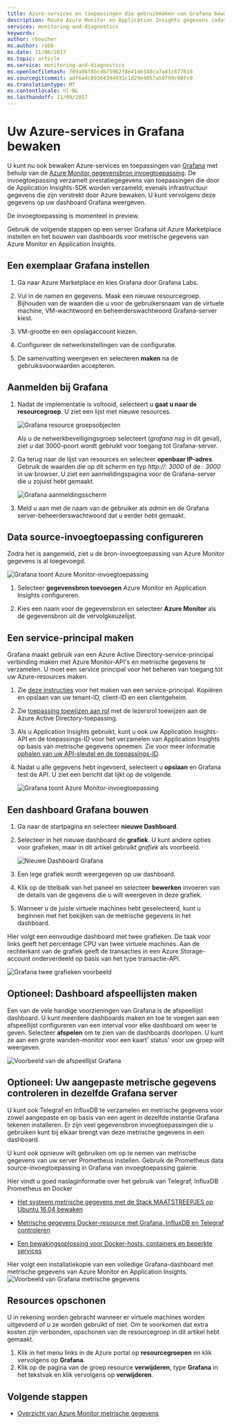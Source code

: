 ```yaml
---
title: Azure-services en toepassingen die gebruikmaken van Grafana bewaken | Microsoft Docs
description: Route Azure Monitor en Application Insights gegevens zodat u deze in Grafana bekijken kunt.
services: monitoring-and-diagnostics
keywords: 
author: rboucher
ms.author: robb
ms.date: 11/06/2017
ms.topic: article
ms.service: monitoring-and-diagnostics
ms.openlocfilehash: 709a98f8bcdb75962f8e41de348ca7a41c677610
ms.sourcegitcommit: adf6a4c89364394931c1d29e4057a50799c90fc0
ms.translationtype: MT
ms.contentlocale: nl-NL
ms.lasthandoff: 11/09/2017
---
```

# <a name="monitor-your-azure-services-in-grafana"></a>Uw Azure-services in Grafana bewaken
U kunt nu ook bewaken Azure-services en toepassingen van [Grafana](https://grafana.com/) met behulp van de [Azure Monitor gegevensbron invoegtoepassing](https://grafana.com/plugins/grafana-azure-monitor-datasource). De invoegtoepassing verzamelt prestatiegegevens van toepassingen die door de Application Insights-SDK worden verzameld, evenals infrastructuur gegevens die zijn verstrekt door Azure bewaken. U kunt vervolgens deze gegevens op uw dashboard Grafana weergeven.

De invoegtoepassing is momenteel in preview.

Gebruik de volgende stappen op een server Grafana uit Azure Marketplace instellen en het bouwen van dashboards voor metrische gegevens van Azure Monitor en Application Insights.

## <a name="set-up-a-grafana-instance"></a>Een exemplaar Grafana instellen
1. Ga naar Azure Marketplace en kies Grafana door Grafana Labs.

2. Vul in de namen en gegevens. Maak een nieuwe resourcegroep. Bijhouden van de waarden die u voor de gebruikersnaam van de virtuele machine, VM-wachtwoord en beheerderswachtwoord Grafana-server kiest.  

3. VM-grootte en een opslagaccount kiezen.

4. Configureer de netwerkinstellingen van de configuratie.

5. De samenvatting weergeven en selecteren **maken** na de gebruiksvoorwaarden accepteren.

## <a name="log-in-to-grafana"></a>Aanmelden bij Grafana
1. Nadat de implementatie is voltooid, selecteert u **gaat u naar de resourcegroep**. U ziet een lijst met nieuwe resources. 

    ![Grafana resource groepsobjecten](.\media\monitor-how-to-grafana\grafana1.png) 

    Als u de netwerkbeveiligingsgroep selecteert (*grafana nsg* in dit geval), ziet u dat 3000-poort wordt gebruikt voor toegang tot Grafana-server. 

2. Ga terug naar de lijst van resources en selecteer **openbaar IP-adres**. Gebruik de waarden die op dit scherm en typ *http://<IP address>: 3000* of de  *<DNSName>: 3000* in uw browser. U ziet een aanmeldingspagina voor de Grafana-server die u zojuist hebt gemaakt.
    
    ![Grafana aanmeldingsscherm](.\media\monitor-how-to-grafana\grafana2.png) 

3. Meld u aan met de naam van de gebruiker als *admin* en de Grafana server-beheerderswachtwoord dat u eerder hebt gemaakt. 

## <a name="configure-data-source-plugin"></a>Data source-invoegtoepassing configureren

Zodra het is aangemeld, ziet u de bron-invoegtoepassing van Azure Monitor gegevens is al toegevoegd.

![Grafana toont Azure Monitor-invoegtoepassing](.\media\monitor-how-to-grafana\grafana3.png) 

1. Selecteer **gegevensbron toevoegen** Azure Monitor en Application Insights configureren. 
    
2. Kies een naam voor de gegevensbron en selecteer **Azure Monitor** als de gegevensbron uit de vervolgkeuzelijst.
    
    
## <a name="create-a-service-principal"></a>Een service-principal maken 

Grafana maakt gebruik van een Azure Active Directory-service-principal verbinding maken met Azure Monitor-API's en metrische gegevens te verzamelen. U moet een service principal voor het beheren van toegang tot uw Azure-resources maken.

1. Zie [deze instructies](../azure-resource-manager/resource-group-create-service-principal-portal.md) voor het maken van een service-principal. Kopiëren en opslaan van uw tenant-ID, client-ID en een clientgeheim.

2. Zie [toepassing toewijzen aan rol](https://docs.microsoft.com/en-us/azure/azure-resource-manager/resource-group-create-service-principal-portal#assign-application-to-role) met de lezersrol toewijzen aan de Azure Active Directory-toepassing.   

3. Als u Application Insights gebruikt, kunt u ook uw Application Insights-API en de toepassings-ID voor het verzamelen van Application Insights op basis van metrische gegevens opnemen. Zie voor meer informatie [ophalen van uw API-sleutel en de toepassings-ID](https://dev.applicationinsights.io/documentation/Authorization/API-key-and-App-ID).

4. Nadat u alle gegevens hebt ingevoerd, selecteert u **opslaan** en Grafana test de API. U ziet een bericht dat lijkt op de volgende.  

    ![Grafana toont Azure Monitor-invoegtoepassing](.\media\monitor-how-to-grafana\grafana4.png) 
    
## <a name="build-a-grafana-dashboard"></a>Een dashboard Grafana bouwen

1. Ga naar de startpagina en selecteer **nieuwe Dashboard**.

2. Selecteer in het nieuwe dashboard de **grafiek**. U kunt andere opties voor grafieken, maar in dit artikel gebruikt *grafiek* als voorbeeld. 

    ![Nieuwe Dashboard Grafana](.\media\monitor-how-to-grafana\grafana5.png) 

3. Een lege grafiek wordt weergegeven op uw dashboard. 

4. Klik op de titelbalk van het paneel en selecteer **bewerken** invoeren van de details van de gegevens die u wilt weergeven in deze grafiek.
    
5. Wanneer u de juiste virtuele machines hebt geselecteerd, kunt u beginnen met het bekijken van de metrische gegevens in het dashboard. 

Hier volgt een eenvoudige dashboard met twee grafieken. De taak voor links geeft het percentage CPU van twee virtuele machines. Aan de rechterkant van de grafiek geeft de transacties in een Azure Storage-account onderverdeeld op basis van het type transactie-API.
    
![Grafana twee grafieken voorbeeld](.\media\monitor-how-to-grafana\grafana6.png) 
    

## <a name="optional-create-dashboard-playlists"></a>Optioneel: Dashboard afspeellijsten maken

Een van de vele handige voorzieningen van Grafana is de afspeellijst dashboard. U kunt meerdere dashboards maken en toe te voegen aan een afspeellijst configureren van een interval voor elke dashboard om weer te geven. Selecteer **afspelen** om te zien van de dashboards doorlopen. U kunt ze aan een grote wanden-monitor voor een kaart' status' voor uw groep wilt weergeven. 
    
![Voorbeeld van de afspeellijst Grafana](.\media\monitor-how-to-grafana\grafana7.png) 


## <a name="optional-monitor-your-custom-metrics-in-the-same-grafana-server"></a>Optioneel: Uw aangepaste metrische gegevens controleren in dezelfde Grafana server

U kunt ook Telegraf en InfluxDB te verzamelen en metrische gegevens voor zowel aangepaste en op basis van een agent in dezelfde instantie Grafana tekenen installeren. Er zijn veel gegevensbron invoegtoepassingen die u gebruiken kunt bij elkaar brengt van deze metrische gegevens in een dashboard. 
    
U kunt ook opnieuw wilt gebruiken om op te nemen van metrische gegevens van uw server Prometheus instellen. Gebruik de Prometheus data source-invoegtoepassing in Grafana van invoegtoepassing galerie.
    
Hier vindt u goed naslaginformatie over het gebruik van Telegraf, InfluxDB Prometheus en Docker
 - [Het systeem metrische gegevens met de Stack MAATSTREEPJES op Ubuntu 16.04 bewaken](https://www.digitalocean.com/community/tutorials/how-to-monitor-system-metrics-with-the-tick-stack-on-ubuntu-16-04)

 - [Metrische gegevens Docker-resource met Grafana, InfluxDB en Telegraf controleren](https://blog.vpetkov.net/2016/08/04/monitor-docker-resource-metrics-with-grafana-influxdb-and-telegraf/)

 - [Een bewakingsoplossing voor Docker-hosts, containers en beperkte services](https://stefanprodan.com/2016/a-monitoring-solution-for-docker-hosts-containers-and-containerized-services/)

Hier volgt een installatiekopie van een volledige Grafana-dashboard met metrische gegevens van Azure Monitor en Application Insights.
![Voorbeeld van Grafana metrische gegevens](.\media\monitor-how-to-grafana\grafana8.png) 


## <a name="clean-up-resources"></a>Resources opschonen

U in rekening worden gebracht wanneer er virtuele machines worden uitgevoerd of u ze worden gebruikt of niet. Om te voorkomen dat extra kosten zijn verbonden, opschonen van de resourcegroep in dit artikel hebt gemaakt. 

1. Klik in het menu links in de Azure portal op **resourcegroepen** en klik vervolgens op **Grafana**. 
2. Klik op de pagina van de groep resource **verwijderen**, type **Grafana** in het tekstvak en klik vervolgens op **verwijderen**.

## <a name="next-steps"></a>Volgende stappen
* [Overzicht van Azure Monitor metrische gegevens](monitoring-overview-metrics.md)


